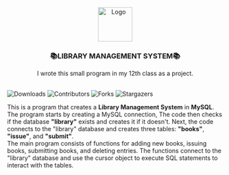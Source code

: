 <br/>
<p align="center">
  <a href="https://github.com/nyas1/library-mangement-python-mysql">
    <img src="https://i.ibb.co/d0kwd3S/pngegg-1.png" alt="Logo" width="80" height="80">
  </a>

  <h3 align="center">📚LIBRARY MANAGEMENT SYSTEM📚</h3>

  <p align="center">
    I wrote this small program in my 12th class as a project.
    <br/>
    <br/>
  </p>
</p>

![Downloads](https://img.shields.io/github/downloads/nyas1/library-mangement-python-mysql/total) ![Contributors](https://img.shields.io/github/contributors/nyas1/library-mangement-python-mysql?color=dark-green) ![Forks](https://img.shields.io/github/forks/nyas1/library-mangement-python-mysql?style=social) ![Stargazers](https://img.shields.io/github/stars/nyas1/library-mangement-python-mysql?style=social) 

This is a program that creates a **Library Management System** in **MySQL**. The program starts by creating a MySQL connection, The code then checks if the database **"library"** exists and creates it if it doesn't. Next, the code connects to the "library" database and creates three tables: **"books"**, **"issue"**, and **"submit"**.  
The main program consists of functions for adding new books, issuing books, submitting books, and deleting entries. The functions connect to the "library" database and use the cursor object to execute SQL statements to interact with the tables.

